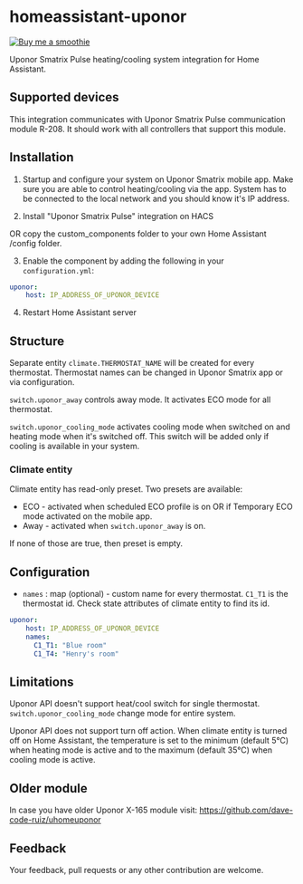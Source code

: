 # homeassistant-uponor

[![Buy me a smoothie](https://img.shields.io/badge/Buy%20me%20a-smoothie-blue?style=for-the-badge&logo=PAYPAL)](https://www.paypal.me/asev)

Uponor Smatrix Pulse heating/cooling system integration for Home Assistant.

## Supported devices

This integration communicates with Uponor Smatrix Pulse communication module R-208.
It should work with all controllers that support this module.

## Installation

1. Startup and configure your system on Uponor Smatrix mobile app. Make sure you are able to control heating/cooling via the app.
System has to be connected to the local network and you should know it's IP address.

2. Install "Uponor Smatrix Pulse" integration on HACS

OR copy the custom_components folder to your own Home Assistant /config folder.

3. Enable the component by adding the following in your `configuration.yml`:
```yaml
uponor:
    host: IP_ADDRESS_OF_UPONOR_DEVICE
```
4. Restart Home Assistant server
   
## Structure

Separate entity `climate.THERMOSTAT_NAME` will be created for every thermostat.
Thermostat names can be changed in Uponor Smatrix app or via configuration.

`switch.uponor_away` controls away mode. It activates ECO mode for all thermostat.

`switch.uponor_cooling_mode` activates cooling mode when switched on and heating mode when it's switched off.
This switch will be added only if cooling is available in your system.

### Climate entity

Climate entity has read-only preset. Two presets are available:
* ECO - activated when scheduled ECO profile is on OR if Temporary ECO mode activated on the mobile app.
* Away - activated when `switch.uponor_away` is on.

If none of those are true, then preset is empty.

## Configuration

- `names` : map (optional) - custom name for every thermostat. `C1_T1` is the thermostat id. Check state attributes of
climate entity to find its id. 

```yaml
uponor:
    host: IP_ADDRESS_OF_UPONOR_DEVICE
    names:
      C1_T1: "Blue room"
      C1_T4: "Henry's room"
```

## Limitations

Uponor API doesn't support heat/cool switch for single thermostat.
`switch.uponor_cooling_mode` change mode for entire system.

Uponor API does not support turn off action. When climate entity is turned off on Home Assistant,
the temperature is set to the minimum (default 5℃) when heating mode is active
and to the maximum (default 35℃) when cooling mode is active.

## Older module

In case you have older Uponor X-165 module visit: https://github.com/dave-code-ruiz/uhomeuponor

## Feedback

Your feedback, pull requests or any other contribution are welcome.
